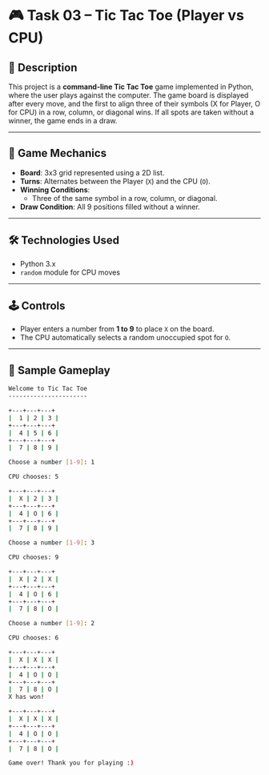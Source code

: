 # 🎮 Task 03 – Tic Tac Toe (Player vs CPU)

## 📌 Description

This project is a **command-line Tic Tac Toe** game implemented in Python, where the user plays against the computer. The game board is displayed after every move, and the first to align three of their symbols (X for Player, O for CPU) in a row, column, or diagonal wins. If all spots are taken without a winner, the game ends in a draw.

---

## 🧠 Game Mechanics

- **Board**: 3x3 grid represented using a 2D list.
- **Turns**: Alternates between the Player (`X`) and the CPU (`O`).
- **Winning Conditions**:
  - Three of the same symbol in a row, column, or diagonal.
- **Draw Condition**: All 9 positions filled without a winner.

---

## 🛠️ Technologies Used

- Python 3.x
- `random` module for CPU moves

---

## 🕹️ Controls

- Player enters a number from **1 to 9** to place `X` on the board.
- The CPU automatically selects a random unoccupied spot for `O`.

---

## 📄 Sample Gameplay

```bash
Welcome to Tic Tac Toe
----------------------

+---+---+---+
|  1 | 2 | 3 |
+---+---+---+
|  4 | 5 | 6 |
+---+---+---+
|  7 | 8 | 9 |

Choose a number [1-9]: 1

CPU chooses: 5

+---+---+---+
|  X | 2 | 3 |
+---+---+---+
|  4 | O | 6 |
+---+---+---+
|  7 | 8 | 9 |

Choose a number [1-9]: 3

CPU chooses: 9

+---+---+---+
|  X | 2 | X |
+---+---+---+
|  4 | O | 6 |
+---+---+---+
|  7 | 8 | O |

Choose a number [1-9]: 2

CPU chooses: 6

+---+---+---+
|  X | X | X |
+---+---+---+
|  4 | O | O |
+---+---+---+
|  7 | 8 | O |
X has won!

+---+---+---+
|  X | X | X |
+---+---+---+
|  4 | O | O |
+---+---+---+
|  7 | 8 | O |

Game over! Thank you for playing :)
